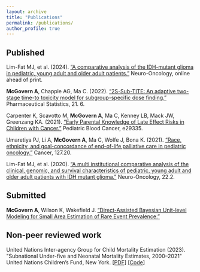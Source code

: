 ```yaml
---
layout: archive
title: "Publications"
permalink: /publications/
author_profile: true
---
```


## Published

Lim-Fat MJ, et al. (2024). [“A comparative analysis of the IDH-mutant glioma in pediatric, young adult and older adult patients.”](https://doi.org/10.1093/neuonc/noae142) Neuro-Oncology, online ahead of print.

**McGovern A**, Chapple AG, Ma C. (2022). [“2S-Sub-TITE: An adaptive two-stage time-to
toxicity model for subgroup-specific dose finding.”](files/Pharm_Stat_Paper.pdf) Pharmaceutical Statistics, 21. 6.

Carpenter K, Scavotto M, **McGovern A**, Ma C, Kenney LB, Mack JW, Greenzang KA. (2021).
[“Early Parental Knowledge of Late Effect Risks in Children with Cancer.”](https://doi.org/10.1002/pbc.29473) Pediatric
Blood Cancer, e29335. 

Umaretiya PJ, Li A, **McGovern A**, Ma C, Wolfe J, Bona K. (2021). [“Race, ethnicity, and
goal-concordance of end-of-life palliative care in pediatric oncology.”](https://doi.org/10.1002/cncr.33768) Cancer, 127.20. 

Lim-Fat MJ, et al. (2020). [“A multi institutional comparative analysis of the clinical, genomic,
and survival characteristics of pediatric, young adult and older adult patients with IDH
mutant glioma.”](https://doi.org/10.1093/neuonc/noaa215.329) Neuro-Oncology, 22.2.


## Submitted

**McGovern A**, Wilson K, Wakefield J. [“Direct-Assisted Bayesian Unit-level Modeling for Small Area
Estimation of Rare Event Prevalence.”](https://arxiv.org/abs/2408.16129) 

## Non-peer reviewed work

United Nations Inter-agency Group for Child Mortality Estimation (2023). "Subnational Under-five and Neonatal Mortality Estimates, 2000–2021" United Nations Children’s Fund, New York. [[PDF]](files/UN_Estimates_Report_2023.pdf) [[Code]](https://github.com/alanamcgovern/UN-Subnational-Estimates)



